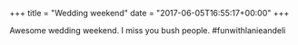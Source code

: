+++
title = "Wedding weekend"
date = "2017-06-05T16:55:17+00:00"
+++

Awesome wedding weekend. I miss you bush people. #funwithlanieandeli
			
